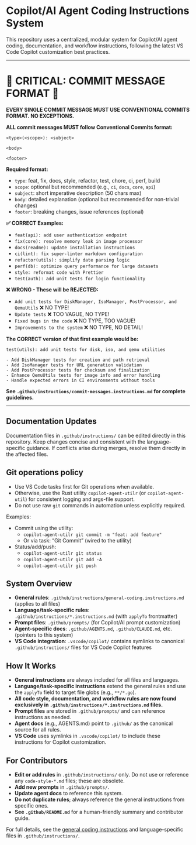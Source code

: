 <!-- file: .github/copilot-instructions.md -->
<!-- version: 2.4.0 -->
<!-- guid: 4d5e6f7a-8b9c-0d1e-2f3a-4b5c6d7e8f9a -->

# Copilot/AI Agent Coding Instructions System

This repository uses a centralized, modular system for Copilot/AI agent coding, documentation, and
workflow instructions, following the latest VS Code Copilot customization best practices.

---

# 🚨 CRITICAL: COMMIT MESSAGE FORMAT 🚨

**EVERY SINGLE COMMIT MESSAGE MUST USE CONVENTIONAL COMMITS FORMAT. NO EXCEPTIONS.**

**ALL commit messages MUST follow Conventional Commits format:**

```
<type>(<scope>): <subject>

<body>

<footer>
```

**Required format:**

- `type`: feat, fix, docs, style, refactor, test, chore, ci, perf, build
- `scope`: optional but recommended (e.g., `ci`, `docs`, `core`, `api`)
- `subject`: short imperative description (50 chars max)
- `body`: detailed explanation (optional but recommended for non-trivial changes)
- `footer`: breaking changes, issue references (optional)

**✅ CORRECT Examples:**

- `feat(api): add user authentication endpoint`
- `fix(core): resolve memory leak in image processor`
- `docs(readme): update installation instructions`
- `ci(lint): fix super-linter markdown configuration`
- `refactor(utils): simplify date parsing logic`
- `perf(db): optimize query performance for large datasets`
- `style: reformat code with Prettier`
- `test(auth): add unit tests for login functionality`

**❌ WRONG - These will be REJECTED:**

- `Add unit tests for DiskManager, IsoManager, PostProcessor, and QemuUtils` ❌ NO TYPE!
- `Update tests` ❌ TOO VAGUE, NO TYPE!
- `Fixed bugs in the code` ❌ NO TYPE, TOO VAGUE!
- `Improvements to the system` ❌ NO TYPE, NO DETAIL!

**The CORRECT version of that first example would be:**

```
test(utils): add unit tests for disk, iso, and qemu utilities

- Add DiskManager tests for creation and path retrieval
- Add IsoManager tests for URL generation validation
- Add PostProcessor tests for checksum and finalization
- Enhance QemuUtils tests for image info and error handling
- Handle expected errors in CI environments without tools
```

**See `.github/instructions/commit-messages.instructions.md` for complete guidelines.**

---

## Documentation Updates

Documentation files in `.github/instructions/` can be edited directly in this repository. Keep
changes concise and consistent with the language-specific guidance. If conflicts arise during
merges, resolve them directly in the affected files.

## Git operations policy

- Use VS Code tasks first for Git operations when available.
- Otherwise, use the Rust utility `copilot-agent-utilr` (or `copilot-agent-util`) for consistent
  logging and args-file support.
- Do not use raw `git` commands in automation unless explicitly required.

Examples:

- Commit using the utility:
  - `copilot-agent-utilr git commit -m "feat: add feature"`
  - Or via task: “Git Commit” (wired to the utility)
- Status/add/push:
  - `copilot-agent-utilr git status`
  - `copilot-agent-utilr git add -A`
  - `copilot-agent-utilr git push`

## System Overview

- **General rules**: `.github/instructions/general-coding.instructions.md` (applies to all files)
- **Language/task-specific rules**: `.github/instructions/*.instructions.md` (with `applyTo`
  frontmatter)
- **Prompt files**: `.github/prompts/` (for Copilot/AI prompt customization)
- **Agent-specific docs**: `.github/AGENTS.md`, `.github/CLAUDE.md`, etc. (pointers to this system)
- **VS Code integration**: `.vscode/copilot/` contains symlinks to canonical `.github/instructions/`
  files for VS Code Copilot features

## How It Works

- **General instructions** are always included for all files and languages.
- **Language/task-specific instructions** extend the general rules and use the `applyTo` field to
  target file globs (e.g., `**/*.go`).
- **All code style, documentation, and workflow rules are now found exclusively in
  `.github/instructions/*.instructions.md` files.**
- **Prompt files** are stored in `.github/prompts/` and can reference instructions as needed.
- **Agent docs** (e.g., AGENTS.md) point to `.github/` as the canonical source for all rules.
- **VS Code** uses symlinks in `.vscode/copilot/` to include these instructions for Copilot
  customization.

## For Contributors

- **Edit or add rules** in `.github/instructions/` only. Do not use or reference any
  `code-style-*.md` files; these are obsolete.
- **Add new prompts** in `.github/prompts/`.
- **Update agent docs** to reference this system.
- **Do not duplicate rules**; always reference the general instructions from specific ones.
- **See `.github/README.md`** for a human-friendly summary and contributor guide.

For full details, see the [general coding instructions](instructions/general-coding.instructions.md)
and language-specific files in `.github/instructions/`.
